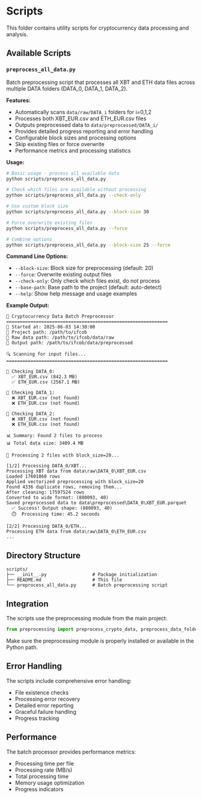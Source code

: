 # Scripts

This folder contains utility scripts for cryptocurrency data processing and analysis.

## Available Scripts

### `preprocess_all_data.py`

Batch preprocessing script that processes all XBT and ETH data files across multiple DATA folders (DATA_0, DATA_1, DATA_2).

**Features:**
- Automatically scans `data/raw/DATA_i` folders for i=0,1,2
- Processes both XBT_EUR.csv and ETH_EUR.csv files
- Outputs preprocessed data to `data/preprocessed/DATA_i/`
- Provides detailed progress reporting and error handling
- Configurable block sizes and processing options
- Skip existing files or force overwrite
- Performance metrics and processing statistics

**Usage:**

```bash
# Basic usage - process all available data
python scripts/preprocess_all_data.py

# Check which files are available without processing
python scripts/preprocess_all_data.py --check-only

# Use custom block size
python scripts/preprocess_all_data.py --block-size 30

# Force overwrite existing files
python scripts/preprocess_all_data.py --force

# Combine options
python scripts/preprocess_all_data.py --block-size 25 --force
```

**Command Line Options:**

- `--block-size`: Block size for preprocessing (default: 20)
- `--force`: Overwrite existing output files
- `--check-only`: Only check which files exist, do not process
- `--base-path`: Base path to the project (default: auto-detect)
- `--help`: Show help message and usage examples

**Example Output:**

```
🔄 Cryptocurrency Data Batch Preprocessor
============================================================
📅 Started at: 2025-06-03 14:30:00
📂 Project path: /path/to/ifcob
📂 Raw data path: /path/to/ifcob/data/raw
📂 Output path: /path/to/ifcob/data/preprocessed

🔍 Scanning for input files...
============================================================

📁 Checking DATA_0:
  ✅ XBT_EUR.csv (842.3 MB)
  ✅ ETH_EUR.csv (2567.1 MB)

📁 Checking DATA_1:
  ❌ XBT_EUR.csv (not found)
  ❌ ETH_EUR.csv (not found)

📁 Checking DATA_2:
  ❌ XBT_EUR.csv (not found)
  ❌ ETH_EUR.csv (not found)

📊 Summary: Found 2 files to process
📊 Total data size: 3409.4 MB

🔄 Processing 2 files with block_size=20...

[1/2] Processing DATA_0/XBT...
Processing XBT data from data\raw\DATA_0\XBT_EUR.csv
Loaded 17601860 rows
Applied vectorized preprocessing with block_size=20
Found 4336 duplicate rows, removing them...
After cleaning: 17597524 rows
Converted to wide format: (880093, 40)
Saved preprocessed data to data\preprocessed\DATA_0\XBT_EUR.parquet
  ✅ Success! Output shape: (880093, 40)
  ⏱️  Processing time: 45.2 seconds

[2/2] Processing DATA_0/ETH...
Processing ETH data from data\raw\DATA_0\ETH_EUR.csv
...
```

## Directory Structure

```
scripts/
├── __init__.py                 # Package initialization
├── README.md                   # This file
└── preprocess_all_data.py      # Batch preprocessing script
```

## Integration

The scripts use the preprocessing module from the main project:

```python
from preprocessing import preprocess_crypto_data, preprocess_data_folder
```

Make sure the preprocessing module is properly installed or available in the Python path.

## Error Handling

The scripts include comprehensive error handling:
- File existence checks
- Processing error recovery
- Detailed error reporting
- Graceful failure handling
- Progress tracking

## Performance

The batch processor provides performance metrics:
- Processing time per file
- Processing rate (MB/s)
- Total processing time
- Memory usage optimization
- Progress indicators
